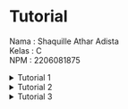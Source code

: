 # Tutorial

Nama : Shaquille Athar Adista </br>
Kelas : C </br>
NPM : 2206081875

<details>
<summary>Tutorial 1</summary>

### Reflection 1

Setelah mencoba lab satu saya menyadari bahwa pemahaman saya menggunakan Spring Boot masih kurang, dikarenakan saya baru pertama kali menggunakan Spring Boot. </br>

Saya sudah mencoba untuk menerapkan clean code pada code yang telah saya buat, namun kemungkinan penerapan clean code saya terapkan masih memiliki kekurangan.

Clean code yang sudah diterapkan:
- Nama variabel yang jelas dan self-explained.
- Nama fungsi yang jelas dan self-explained.
- Fungsi yang hanya melakukan satu tugas (tugas yang sederhana).
- Error handling, saya sudah menerapkan beberapa error handling pada kode saya.
- Saya sudah menerapkan OOP dan juga interface agar kode yang saya buat lebih terstruktur dan rapi.

Secure code yang sudah saya terapkan (Saya kurang yakin apakah ini termasuk secure code):
- Menerapkan post untuk create product, edit product, dan delete product

Kekurangan code saya terdapat pada fungsi edit dan delete yang masih menggunakan metode post, seharusnya edit bisa menggunakan metode put dan delete bisa menggunakan metode delete.


### Reflection 2



1. Unit test memiliki fungsi untuk melakukan pengecekan apakah kode kita berjalan secara semestinya. Unit test menurut saya sangat berguna dikarenakan jika kita mengganti-ganti kode, kita bisa melakukan pengecekan secara otomatis dan cepat.  Kita bisa mengutamakan membuat unit test yang memeriksa hal-hal yang signifikan dalam kode, setelah hal signifikan selesai diperiksa barulah kita fokus membuat unit test yang fokus ke hal-hal detail. Menurut saya untuk membuat unit test yang bisa cover 100% kode kita sangatlah sulit dan membuang-buang banyak waktu . Selain itu, walaupun kita berhasil membuat unit test yang sudah cover 100% keseluruhan kode, tidak menjamin bahwa kode tersebut akan bebas dari bug karena mungkin saja ada edge case yang kita lewatkan. Setelah saya baca dari google, unit test yang optimal adalah unit test yang bisa cover 70-80% code kita.


2. Dikarenakan fuctional testnya memiliki setup prosedur dan variable yang sama maka akan menyebabkan code menjadi kurang clean dikarenakan adanya redundant dan duplikasi, seharusnya kita bisa menyatukan kode-kode tersebut dalam satu file atau melakukan extend class dari class yang ada pada CreateProductFunctionalTest.java agar tidak terjadi redundant dan duplikasi. Selain itu, juga ada kemungkinan masalah pemeliharaan dikarenakan kode yang mirip dapat membuat kita mengalami kebingungan.
</details>

<details>
    <summary>Tutorial 2</summary>

### Reflection

Code coverage

![image](https://github.com/AtharAdista/tutorial-1/assets/117746860/2f93209a-2e7c-4935-9456-7b86b46f53d9)


Ada beberapa masalah kode yang dideteksi oleh sonarcloud, berikut kode yang saya perbaiki demi meningkatkan kualitas kode saya
- Dalam penamaan fungsi harus menggunakan camel case, namun ada beberapa fungsi saya yang tidak menerapkan hal ini. Setelah menerima code quality dari sonarcloud akhirnya saya memperbaiki masalah ini (misalnya mengganti method HomePage menjadi homePage)
- Consistency (Add description to table tag). Masalah kedua dari kode saya yang dilaporkan oleh sonarcloud adalah harus memakai description jika menggunakan tag `<table>`. Untuk memperbaiki masalah ini, saya menambahkan deskripsi ke dalam table saya.
- Saya juga memperbaiki beberapa penamaan file HTML saya, dikarenakan ternyata jika deploy di koyeb, maka file html akan menjadi case sensitive.

Strategi saya untuk memperbaiki kualitas kode saya adalah dengan memanfaatkan sonarcloud, yang mana dengan menggunakan sonarcloud, maka kita akan tahu beberapa masalah pada kode kita dan cara mengimprove kode tersebut.

Menurut saya, kode saya sudah menerapkan CI/CD, namun mungkin penggunaannya masih belum maksimal, alasan saya mengatakan mengapa kode saya sudah menerapkan CI/CD adalah dikarenakan kode saya sudah menggunakan gradle yang mana membuat proyek java tanpa perlu compile secara manual satu persatu. Selain itu, saya sudah menerapkan penggunaan github action (ci.yml) untuk melakukan pengetesan kode secara otomatis setiap melakukan push ataupun pull ke repo github dan saya juga menggunakan beberapa tool yang dapat mengecek kualitas kode (scorecard.yml dan sonarcloud.yml) secara otomatis ketika saya melakukan push ataupun pull ke repo github. Dalam melakukan deploy, proses deploy akan terjadi secara otomatis setiap saya melakukan push ataupun pull ke repo github saya.
</details>

<details>
    <summary>
        Tutorial 3
    </summary>

1. Pada proyek ini, saya menerapkan SOLID principle
   - SRP (Single responsiblity principle), prinsip ini memiliki arti bahwa sebuah class cuman boleh melakukan satu pekerjaan saja. Contoh penerapan SRP dalam proyek saya adalah memisahkan antara ProductController dengan CarController dalam file yang berbeda karena tugas mereka yang berbeda.
   - OCP (Open-closed principle), prinsip ini memiliki arti bahwa sistem perangkat lunak (kelas, modul, fungsi, dll) harus terbuka untuk perluasan tetapi tertutup untuk modifikasi.Contoh penerapannya pada proyek ini adalah dengan membuat `CarService`, sehingga jika kita nantinya ingin membuat jenis `car` baru, kita bisa implement `CarService` yang sudah tersedia. 
   - LSP (Liskov Substitution Principle), prinsip ini memiliki arti bahwa objek dari suatu kelas harus dapat diganti dengan objek dari kelas induknya tanpa mengganggu kebenaran program. Pada proyek ini diterapkan saat kita mengganti kelas `CarServiceImpl` dengan `CarService` pada `CarController` maka tidak akan terjadi error.
   - ISP (Interface Segregation Principle), prinsip ini memiliki arti bahwa interface yang besar dapat dipecah-pecah ke interface yang lebih kecil sehingga tidak perlu memaksa membuat suatu method yang tidak relevan bagi kelas tersebut. Dalam proyek ini sudah diterapkan dengan membuat CarService yang hanya berfokus untuk car saja, sehingga nantinya kita bisa membuat method yang spesifik untuk car saja.
   - DIP (Dependency Inversion Principle), prinsip ini memiliki arti bahwa modul tingkat tinggi tidak boleh tergantung pada modul tingkat rendah, tetapi harus bergantung pada abstraksi. Pada proyek ini diterapkan dengan memanggil kelas `CarService` bukan kelas `CarServiceImpl` pada `CarController`


2. Keuntungan penerapan SOLID principle
   - Kode akan lebih clean dan terstruktur, penerapan SRP membuat saya memisahkan CarController dan ProductController dalam file yang berbeda sehingga akan membuat kode menjadi lebih mudah dipahami, penerapan ISP juga membuat interface menjadi lebih spesifik contohnya pada penerapan `CarService`.
   - Kode akan fleksibel, penerapan OCP membuat kita dapat membuat fitur baru tanpa memodifikasi kode yang sudah ada contohnya seperti penerapan interface pada `CarService`, dengan adanya `CarService` nantinya kita dapat membuat suatu fitur baru tanpa perlu merubah kelas yang sudah ada, penerapan LSP membuat kita dapat mengganti suatu kelas dengan kelas turunannya tanpa menyebabkan kesalahan. Selain itu, dengan penerapan DIP kita dapat mengurangi ketergantungan antar kode, jadinya kita dapat dengan mudah menerapkan fitur baru tanpa menyebabkan adanya kesalahan.


3. Kekurangan jika tidak menerapkan SOLID princile
   - Kode akan sulit di maintain, contoh dari kasus ini adalah ketika kita tidak menerapkan pemisahan antara CarController dan ProductController dalam file yang berbeda. Jika kita menyatukan dua kelas tersebut dalam file yang sama, maka nantinya kita akan mengalami kebingungan karena dalam satu file terdapat kelas berbeda yang tujuannya berbeda.
   - Kode akan sulit di pahami, contoh dari kasus ini adalah ketika tidak menerapkan DIP, maka kode akan memiliki ketergantungan yang tinggi, selain itu tidak menerapkan SRP akan membuat kode sulit dipahami karena ada kemungkinan bahwa ada class yang memiliki tugas yang sangat banyak.
   - Kode kurang fleksibel, dengan tidak menerapkan prinsip LSP dan OCP maka kode kita akan rentan terhadap perubahan dan sulit diperluas dikarenakan adanya potensi error.
   - Kode akan kurang relevan, dengan tidak menerapkan prinsip ISP maka kode kita akan memiliki banyak sekali method-method yang tidak relevan.
</details>